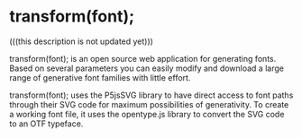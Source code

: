 # transform(font);
(((this description is not updated yet)))

transform(font); is an open source web application for generating fonts. Based on several parameters you can easily modify and download a large range of generative font families with little effort.

transform(font); uses the P5jsSVG library to have direct access to font paths through their SVG code for maximum possibilities of generativity. To create a working font file, it uses the opentype.js library to convert the SVG code to an OTF typeface. 
